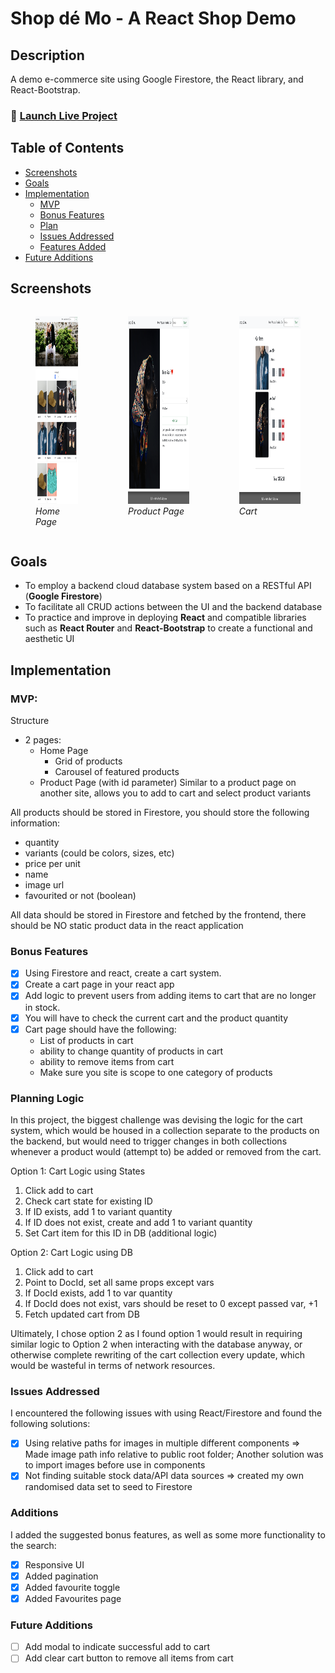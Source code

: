 # Shop dé Mo - A React Shop Demo

## Description

A demo e-commerce site using Google Firestore, the React library, and React-Bootstrap.

### 🚀 [Launch Live Project](https://austnly.github.io/react-shop/)

## Table of Contents

-   [Screenshots](#screenshots)
-   [Goals](#goals)
-   [Implementation](#implementation)
    -   [MVP](#mvp)
    -   [Bonus Features](#bonus-features)
    -   [Plan](#planning-logic)
    -   [Issues Addressed](#issues-addressed)
    -   [Features Added](#additions)
-   [Future Additions](#future-additions)

## Screenshots

<div style="display: flex">
<figure>
<img src="./screenshots/home.png" height="300px" alt="Home Page" />
<figcaption><i>Home Page</i></figcaption>
</figure>

<figure>
<img src="./screenshots/product.png" height="300px" alt="Product Page" />
<figcaption><i>Product Page</i></figcaption>
</figure>

<figure>
<img src="./screenshots/cart.png" height="300px" alt="Cart Page" />
<figcaption><i>Cart</i></figcaption>
</figure>
</div>

## Goals

-   To employ a backend cloud database system based on a RESTful API (**Google Firestore**)
-   To facilitate all CRUD actions between the UI and the backend database
-   To practice and improve in deploying **React** and compatible libraries such as **React Router** and **React-Bootstrap** to create a functional and aesthetic UI

## Implementation

### MVP:

Structure

-   2 pages:
    -   Home Page
        -   Grid of products
        -   Carousel of featured products
    -   Product Page (with id parameter) Similar to a product page on another site, allows you to add to cart and select product variants

All products should be stored in Firestore, you should store the following information:

-   quantity
-   variants (could be colors, sizes, etc)
-   price per unit
-   name
-   image url
-   favourited or not (boolean)

All data should be stored in Firestore and fetched by the frontend, there should be NO static product data in the react application

### Bonus Features

-   [x] Using Firestore and react, create a cart system.
-   [x] Create a cart page in your react app
-   [x] Add logic to prevent users from adding items to cart that are no longer in stock.
-   [x] You will have to check the current cart and the product quantity
-   [x] Cart page should have the following:
    -   List of products in cart
    -   ability to change quantity of products in cart
    -   ability to remove items from cart
    -   Make sure you site is scope to one category of products

### Planning Logic

In this project, the biggest challenge was devising the logic for the cart system, which would be housed in a collection separate to the products on the backend, but would need to trigger changes in both collections whenever a product would (attempt to) be added or removed from the cart.

Option 1: Cart Logic using States

1. Click add to cart
1. Check cart state for existing ID
1. If ID exists, add 1 to variant quantity
1. If ID does not exist, create and add 1 to variant quantity
1. Set Cart item for this ID in DB (additional logic)

Option 2: Cart Logic using DB

1. Click add to cart
1. Point to DocId, set all same props except vars
1. If DocId exists, add 1 to var quantity
1. If DocId does not exist, vars should be reset to 0 except passed var, +1
1. Fetch updated cart from DB

Ultimately, I chose option 2 as I found option 1 would result in requiring similar logic to Option 2 when interacting with the database anyway, or otherwise complete rewriting of the cart collection every update, which would be wasteful in terms of network resources.

### Issues Addressed

I encountered the following issues with using React/Firestore and found the following solutions:

-   [x] Using relative paths for images in multiple different components => Made image path info relative to public root folder; Another solution was to import images before use in components
-   [x] Not finding suitable stock data/API data sources => created my own randomised data set to seed to Firestore

### Additions

I added the suggested bonus features, as well as some more functionality to the search:

-   [x] Responsive UI
-   [x] Added pagination
-   [x] Added favourite toggle
-   [x] Added Favourites page

### Future Additions

-   [ ] Add modal to indicate successful add to cart
-   [ ] Add clear cart button to remove all items from cart
